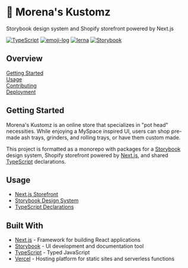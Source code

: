 # 🚧 Morena's Kustomz

Storybook design system and Shopify storefront powered by Next.js

[![TypeScript](https://badgen.net/badge/-/typescript?icon=typescript&label)](https://www.typescriptlang.org/)
[![emoji-log](https://cdn.rawgit.com/ahmadawais/stuff/ca97874/emoji-log/non-flat-round.svg)](https://github.com/ahmadawais/Emoji-Log/)
[![lerna](https://img.shields.io/badge/maintained%20with-lerna-cc00ff.svg)](https://lerna.js.org/)
[![Storybook](https://cdn.jsdelivr.net/gh/storybookjs/brand@master/badge/badge-storybook.svg)](https://storybook.js.org/)

## Overview

[Getting Started](#getting-started)  
[Usage](#usage)  
[Contributing](docs/CONTRIBUTING.md)  
[Deployment](docs/DEPLOYMENT.md)

## Getting Started

Morena's Kustomz is an online store that specializes in "pot head" necessities.
While enjoying a MySpace inspired UI, users can shop pre-made ash trays,
grinders, and rolling trays, or have them custom made.

This project is formatted as a monorepo with packages for a [Storybook][2]
design system, Shopify storefront powered by [Next.js][1], and shared
[TypeScript][3] declarations.

## Usage

- [Next.js Storefront](packages/app/README.md)
- [Storybook Design System](packages/system/README.md)
- [TypeScript Declarations](packages/types/README.md)

## Built With

- [Next.js][1] - Framework for building React applications
- [Storybook][2] - UI development and documentation tool
- [TypeScript][3] - Typed JavaScript
- [Vercel][4] - Hosting platform for static sites and serverless functions

[1]: https://nextjs.org/
[2]: https://storybook.js.org/
[3]: https://www.typescriptlang.org/
[4]: https://vercel.com/

